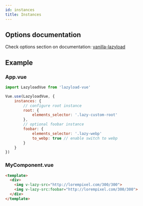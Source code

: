 ```yaml
---
id: instances
title: Instances
---
```


## Options documentation

Check options section on documentation: [vanilla-lazyload](https://github.com/verlok/lazyload)

## Example

### App.vue

```js
import LazyloadVue from 'lazyload-vue'

Vue.use(LazyloadVue, {
    instances: {
        // configure root instance
        root: {
            elements_selector: '.lazy-custom-root'
        },
        // optional foobar instance
        foobar: {
            elements_selector: '.lazy-webp'
            to_webp: true // enable switch to webp
        }
    }
})
```

### MyComponent.vue

```html
<template>
  <div>
    <img v-lazy-src="http://lorempixel.com/300/300">
    <img v-lazy-src:foobar="http://lorempixel.com/300/300">
  </div>
</template>
```
